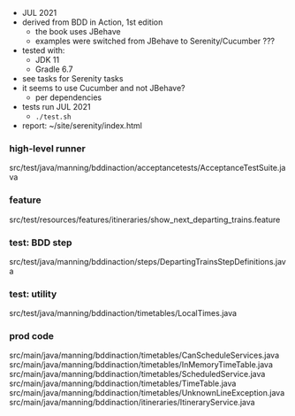 
* JUL 2021
* derived from BDD in Action, 1st edition
    - the book uses JBehave
    - examples were switched from JBehave to Serenity/Cucumber ???
* tested with:
    - JDK 11
    - Gradle 6.7
* see tasks for Serenity tasks
* it seems to use Cucumber and not JBehave?
    - per dependencies
* tests run JUL 2021
    - `./test.sh`
* report: ~/site/serenity/index.html

### high-level runner 

src/test/java/manning/bddinaction/acceptancetests/AcceptanceTestSuite.java

### feature

src/test/resources/features/itineraries/show_next_departing_trains.feature

### test: BDD step
 
src/test/java/manning/bddinaction/steps/DepartingTrainsStepDefinitions.java

### test: utility 

src/test/java/manning/bddinaction/timetables/LocalTimes.java

### prod code

src/main/java/manning/bddinaction/timetables/CanScheduleServices.java
src/main/java/manning/bddinaction/timetables/InMemoryTimeTable.java
src/main/java/manning/bddinaction/timetables/ScheduledService.java
src/main/java/manning/bddinaction/timetables/TimeTable.java
src/main/java/manning/bddinaction/timetables/UnknownLineException.java
src/main/java/manning/bddinaction/itineraries/ItineraryService.java


